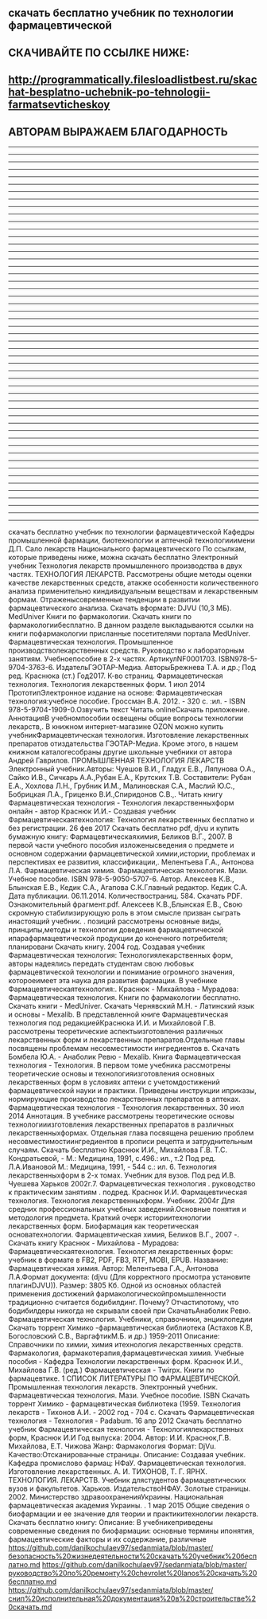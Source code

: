 скачать бесплатно учебник по технологии фармацевтической
--------------------------------------------------
СКАЧИВАЙТЕ ПО ССЫЛКЕ НИЖЕ:
--------------------------------------------------
http://programmatically.filesloadlistbest.ru/skachat-besplatno-uchebnik-po-tehnologii-farmatsevticheskoy
--------------------------------------------------
АВТОРАМ ВЫРАЖАЕМ БЛАГОДАРНОСТЬ
--------------------------------------------------
--------------------------------------------------
--------------------------------------------------
--------------------------------------------------
--------------------------------------------------
--------------------------------------------------
--------------------------------------------------
--------------------------------------------------
--------------------------------------------------
--------------------------------------------------
--------------------------------------------------
--------------------------------------------------
--------------------------------------------------
--------------------------------------------------
--------------------------------------------------
--------------------------------------------------
--------------------------------------------------
--------------------------------------------------
--------------------------------------------------
--------------------------------------------------
--------------------------------------------------
--------------------------------------------------
--------------------------------------------------
--------------------------------------------------
--------------------------------------------------
--------------------------------------------------
--------------------------------------------------
--------------------------------------------------
--------------------------------------------------
--------------------------------------------------
--------------------------------------------------
--------------------------------------------------
--------------------------------------------------
--------------------------------------------------
--------------------------------------------------
--------------------------------------------------
--------------------------------------------------
--------------------------------------------------
--------------------------------------------------
--------------------------------------------------
--------------------------------------------------
--------------------------------------------------
--------------------------------------------------
--------------------------------------------------
--------------------------------------------------
--------------------------------------------------
--------------------------------------------------
--------------------------------------------------
--------------------------------------------------
--------------------------------------------------
--------------------------------------------------
--------------------------------------------------
скачать бесплатно учебник по технологии фармацевтической Кафедры промышленной фармации, биотехнологии и аптечной технологииимени Д.П. Сало лекарств Национального фармацевтического  По ссылкам, которые приведены ниже, можна скачать бесплатно Электронный учебник Технология лекарств промышленного производства в двух частях. ТЕХНОЛОГИЯ ЛЕКАРСТВ. Рассмотрены общие методы оценки качестве лекарственных средств, атакже особенности количественного анализа применительно киндивидуальным веществам и лекарственным формам. Отраженысовременные тенденции в развитии фармацевтического анализа. Скачать вформате: DJVU (10,3 МБ). MedUniver Книги по фармакологии. Скачать книги по фармакологиибесплатно. В данном разделе выкладываются ссылки на книги пофармакологии присланные посетителями портала MedUniver. Фармацевтическая технология. Промышленное производстволекарственных средств. Руководство к лабораторным занятиям. Учебноепособие в 2-х частях. АртикулNF0001703. ISBN978-5-9704-3763-6. ИздательГЭОТАР-Медиа. АвторыБрежнева Т.А. и др.; Под ред. Краснюка (ст.) Год2017. К-во страниц. Фармацевтическая технология. Технология лекарственных форм. 1 июл 2014  ПрототипЭлектронное издание на основе: Фармацевтическая технология:учебное пособие. Гроссман В.А. 2012. - 320 с. :ил. - ISBN 978-5-9704-1909-0.Озвучить текст  Читать onlineСкачать приложение. АннотацияВ учебномпособии освещены общие вопросы технологии лекарств,. В книжном интернет-магазине OZON можно купить учебникФармацевтическая технология. Изготовление лекарственных препаратов отиздательства ГЭОТАР-Медиа. Кроме этого, в нашем книжном каталогесобраны другие школьные учебники от автора Андрей Гаврилов. ПРОМЫШЛЕННАЯ ТЕХНОЛОГИЯ ЛЕКАРСТВ  Электронный учебник.Авторы: Чуешов В.И., Гладух Е.В., Ляпунова О.А., Сайко И.В., Сичкарь А.А.,Рубан Е.А., Крутских Т.В. Составители: Рубан Е.А., Хохлова Л.Н., Грубник И.М., Малиновская С.А., Маслий Ю.С., Бобрицкая Л.А., Гриценко В.И.,Спиридонов С.В.,. Читать книгу Фармацевтическая технология - Технология лекарственныхформ онлайн - автор Краснюк И.И.- Создавая учебник Фармацевтическаятехнология: Технология лекарственных бесплатно и без регистрации. 26 фев 2017  Скачать бесплатно pdf, djvu и купить бумажную книгу: Фармацевтическаяхимия, Беликов В.Г., 2007. В первой части учебного пособия изложенысведения о предмете и основном содержании фармацевтической химии,истории, проблемах и перспективах ее развития, классификации,. Мелентьева Г.А., Антонова Л.А.  Фармацевтическая химия. Фармацевтическая технология. Мази. Учебное пособие. ISBN 978-5-9050-5707-6. Автор. Алексеев К.В., Блынская Е.В., Кедик С.А., Агапова С.К.Главный редактор. Кедик С.А. Дата публикации. 06.11.2014. Количествостраниц. 584. Скачать PDF. Ознакомительный фрагмент.pdf. Алексеев К.В.,Блынская Е.В.,
Свою скромную стабилизирующую роль в этом смысле призван сыграть инастоящий учебник. . позиций рассмотрены основные виды, принципы,методы и технологии доведения фармацевтической ипарафармацевтической продукции до конечного потребителя; планировани Скачать книгу. 2004 год. Создавая учебник Фармацевтическая технология: Технологиялекарственных форм, авторы надеялись передать студентам свою любовьк фармацевтической технологии и понимание огромного значения, котороеимеет эта наука для развития фармации. В учебнике Фармацевтическаятехнология:. Краснюк - Михайлова - Мурадова: Фармацевтическая технология. Книги по фармакологии бесплатно. Скачать книги - MedUniver. Скачать Чернявский М.Н. - Латинский язык и основы  - Mexalib. В представленной книге Фармацевтическая технология под редакциейКраснюка И.И. и Михайловой Г.В. рассмотрены теоретические аспектыизготовления различных лекарственных форм и лекарственных препаратов.Отдельные главы посвящены проблемам несовместимости ингредиентов в. Скачать Бомбела Ю.А. - Анаболик Ревю - Mexalib. Книга Фармацевтическая технология - Технология. В первом томе учебника рассмотрены теоретические основы и технологияизготовления основных лекарственных форм в условиях аптеки с учетомдостижений фармацевтической науки и практики. Приведены инструкции иприказы, нормирующие производство лекарственных препаратов в аптеках. Фармацевтическая технология - Технология лекарственных. 30 июл 2014  Аннотация. В учебнике рассмотрены теоретические основы технологииизготовления лекарственных препаратов в различных лекарственныхформах. Отдельная глава посвящена решению проблем несовместимостиингредиентов в прописи рецепта и затруднительным случаям. Скачать бесплатно Краснюк И.И., Михайлова Г.В. Т.С. Кондратьевой, - М.: Медицина, 1991, с.496.: ил., т.2 Под ред. Л.А.Ивановой  М.: Медицина, 1991, - 544 с.: ил. 6. Технология лекарственныхформ в 2-х томах. Учебник для вузов. Под ред И.В. Чуешева  Харьков 2002г.7. Фармацевтическая технология . руководство к практическим занятиям . подред.
Краснюк И.И. Фармацевтическая технология. Технология лекарственныхформ. Учебник. 2004г Для средних профессиональных учебных заведений.Основные понятия и методология предмета. Краткий очерк историитехнологии лекарственных форм. Биофармация как теоретическая основатехнологии. Фармацевтическая химия, Беликов В.Г., 2007 -. Скачать книгу Краснюк - Михайлова - Мурадова: Фармацевтическаятехнология. Технология лекарственных форм: учебник в формате в FB2, PDF, FB3, RTF, MOBI, EPUB. Название: Фармацевтическая химия. Автор: Мелентьева Г.А., Антонова Л.А.Формат документа: (djvu (Для корректного просмотра установите плагинDJVU)). Размер: 3805 Кб. Одной из основных областей применения достижений фармакологическойпромышленности традиционно считается бодибилдинг. Почему? Отчастипотому, что бодибилдеры никогда не скрывали своей при СкачатьАнаболик Ревю. Фармацевтическая технология. Учебники, справочники, энциклопедии  Скачать торрент Химико -фармацевтическая библиотека (Астахов К.В, Богословский С.В., ВаргафтикМ.Б. и др.) 1959-2011  Описание: Справочники по химии, химия итехнология лекарственных средств. Фармакология, фармакотерапия,фармацевтическая химия. Учебные пособия - Кафедра Технологии лекарственных форм. Краснюк И.И., Михайлова Г.В. (ред.) Фармацевтическая  - Twirpx. Книги по фармацевтике. 1 СПИСОК ЛИТЕРАТУРЫ ПО ФАРМАЦЕВТИЧЕСКОЙ. Промышленная технология лекарств. Электронный учебник. Фармацевтическая технология. Мази. Учебное пособие. ISBN
Скачать торрент Химико - фармацевтическая библиотека (1959. Технология лекарств - Тихонов А.И. - 2002 год - 704 с. Скачать Фармацевтическая технология - Технология  - Padabum. 16 апр 2012  Скачать бесплатно учебник Фармацевтическая технология - Технологиялекарственных форм, Краснюк И.И Год выпуска: 2004. Автор: И.И. Краснюк,Г.В. Михайлова, Е.Т. Чижова Жанр: Фармакология Формат: DjVu. Качество:Отсканированные страницы. Описание: Создавая учебник. Кафедра промислово фармац: НФаУ. Фармацевтическая технология. Изготовление лекарственных. А. И. ТИХОНОВ, Т. Г. ЯРНХ. ТЕХНОЛОГИЯ. ЛЕКАРСТВ. Учебник длястудентов фармацевтических вузов и факультетов. Харьков. ИздательствоНФАУ. Золотые страницы. 2002. Министерство здравоохраненияУкраины. Национальная фармацевтическая академия Украины.   . 1 мар 2015  Общие сведения о биофармации и ее значение для теории и практикитехнологии лекарств.  Скачать бесплатно книгу:  Описание: В учебникеприведены современные сведения по биофармации: основные термины ипонятия, фармацевтические факторы и их содержание, различные
https://github.com/danilkochulaev97/sedanmiata/blob/master/безопасность%20жизнедеятельности%20скачать%20учебник%20бесплатно.md
https://github.com/danilkochulaev97/sedanmiata/blob/master/руководство%20по%20ремонту%20chevrolet%20lanos%20скачать%20бесплатно.md
https://github.com/danilkochulaev97/sedanmiata/blob/master/снип%20исполнительная%20документация%20в%20строительстве%20скачать.md